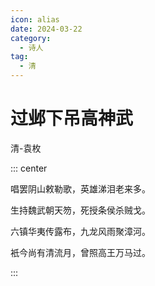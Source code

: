 ```yaml
---
icon: alias
date: 2024-03-22
category:
  - 诗人
tag:
  - 清
---
```


# 过邺下吊高神武

<!-- more -->

清-袁枚

::: center 

唱罢阴山敕勒歌，英雄涕泪老来多。

生持魏武朝天笏，死授条侯杀贼戈。

六镇华夷传露布，九龙风雨聚漳河。

衹今尚有清流月，曾照高王万马过。

:::